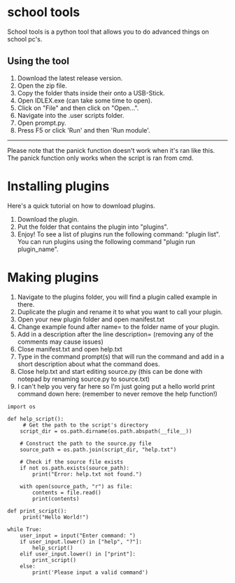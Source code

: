 # school tools
School tools is a python tool that allows you to do advanced things on school pc's.

Using the tool
--------------------------------------
1) Download the latest release version.
2) Open the zip file.
3) Copy the folder thats inside their onto a USB-Stick.
4) Open IDLEX.exe (can take some time to open).
5) Click on "File" and then click on "Open...".
6) Navigate into the .user scripts folder.
7) Open prompt.py.
8) Press F5 or click 'Run' and then 'Run module'.
--------------------------------------
Please note that the panick function doesn't work when it's ran like this.
The panick function only works when the script is ran from cmd.

# Installing plugins
Here's a quick tutorial on how to download plugins.
1) Download the plugin.
2) Put the folder that contains the plugin into "plugins".
3) Enjoy! To see a list of plugins run the following command: "plugin list". You can run plugins using the following command "plugin run plugin_name".

# Making plugins
1) Navigate to the plugins folder, you will find a plugin called example in there.
2) Duplicate the plugin and rename it to what you want to call your plugin.
3) Open your new plugin folder and open manifest.txt
4) Change example found after name= to the folder name of your plugin.
5) Add in a description after the line description= (removing any of the comments may cause issues)
6) Close manifest.txt and open help.txt
7) Type in the command prompt(s) that will run the command and add in a short description about what the command does.
8) Close help.txt and start editing source.py (this can be done with notepad by renaming source.py to source.txt)
9) I can't help you very far here so I'm just going put a hello world print command down here: (remember to never remove the help function!)

```
import os

def help_script():
     # Get the path to the script's directory
    script_dir = os.path.dirname(os.path.abspath(__file__))

    # Construct the path to the source.py file
    source_path = os.path.join(script_dir, "help.txt")

    # Check if the source file exists
    if not os.path.exists(source_path):
        print("Error: help.txt not found.")

    with open(source_path, "r") as file:
        contents = file.read()
        print(contents)

def print_script():
     print("Hello World!")

while True:
    user_input = input("Enter command: ")
    if user_input.lower() in ["help", "?"]:
        help_script()
    elif user_input.lower() in ["print"]:
        print_script()
    else:
        print('Please input a valid command')
